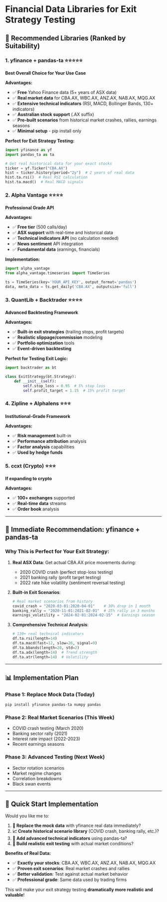 # Financial Data Libraries for Exit Strategy Testing

## 🚀 **Recommended Libraries (Ranked by Suitability)**

### 1. **yfinance + pandas-ta** ⭐⭐⭐⭐⭐
**Best Overall Choice for Your Use Case**

**Advantages:**
- ✅ **Free** Yahoo Finance data (5+ years of ASX data)
- ✅ **Real market data** for CBA.AX, WBC.AX, ANZ.AX, NAB.AX, MQG.AX
- ✅ **Extensive technical indicators** (RSI, MACD, Bollinger Bands, 130+ indicators)
- ✅ **Australian stock support** (.AX suffix)
- ✅ **Pre-built scenarios** from historical market crashes, rallies, earnings seasons
- ✅ **Minimal setup** - pip install only

**Perfect for Exit Strategy Testing:**
```python
import yfinance as yf
import pandas_ta as ta

# Get real historical data for your exact stocks
ticker = yf.Ticker("CBA.AX")
hist = ticker.history(period="2y")  # 2 years of real data
hist.ta.rsi()  # Real RSI calculation
hist.ta.macd()  # Real MACD signals
```

### 2. **Alpha Vantage** ⭐⭐⭐⭐
**Professional Grade API**

**Advantages:**
- ✅ **Free tier** (500 calls/day)
- ✅ **ASX support** with real-time and historical data
- ✅ **Technical indicators API** (no calculation needed)
- ✅ **News sentiment** API integration
- ✅ **Fundamental data** (earnings, financials)

**Implementation:**
```python
import alpha_vantage
from alpha_vantage.timeseries import TimeSeries

ts = TimeSeries(key='YOUR_API_KEY', output_format='pandas')
data, meta_data = ts.get_daily('CBA.AX', outputsize='full')
```

### 3. **QuantLib + Backtrader** ⭐⭐⭐⭐
**Advanced Backtesting Framework**

**Advantages:**
- ✅ **Built-in exit strategies** (trailing stops, profit targets)
- ✅ **Realistic slippage/commission** modeling
- ✅ **Portfolio optimization** tools
- ✅ **Event-driven backtesting**

**Perfect for Testing Exit Logic:**
```python
import backtrader as bt

class ExitStrategy(bt.Strategy):
    def __init__(self):
        self.stop_loss = 0.95  # 5% stop loss
        self.profit_target = 1.15  # 15% profit target
```

### 4. **Zipline + Alphalens** ⭐⭐⭐
**Institutional-Grade Framework**

**Advantages:**
- ✅ **Risk management** built-in
- ✅ **Performance attribution** analysis
- ✅ **Factor analysis** capabilities
- ✅ **Used by hedge funds**

### 5. **ccxt (Crypto)** ⭐⭐⭐
**If expanding to crypto**

**Advantages:**
- ✅ **100+ exchanges** supported
- ✅ **Real-time data** streams
- ✅ **Order book** analysis

---

## 🎯 **Immediate Recommendation: yfinance + pandas-ta**

### **Why This is Perfect for Your Exit Strategy:**

1. **Real ASX Data**: Get actual CBA.AX price movements during:
   - 2020 COVID crash (perfect stop-loss testing)
   - 2021 banking rally (profit target testing)
   - 2022 rate hike volatility (sentiment reversal testing)

2. **Built-in Exit Scenarios**:
   ```python
   # Real market scenarios from history
   covid_crash = "2020-03-01:2020-04-01"    # 30% drop in 1 month
   banking_rally = "2020-11-01:2021-02-01"  # 25% rally in 3 months
   earnings_volatility = "2024-02-01:2024-02-15"  # Earnings season
   ```

3. **Comprehensive Technical Analysis**:
   ```python
   # 130+ real technical indicators
   df.ta.rsi(length=14)
   df.ta.macd(fast=12, slow=26, signal=9)
   df.ta.bbands(length=20, std=2)
   df.ta.adx(length=14)  # Trend strength
   df.ta.atr(length=14)  # Volatility
   ```

---

## 📊 **Implementation Plan**

### Phase 1: Replace Mock Data (Today)
```bash
pip install yfinance pandas-ta numpy pandas
```

### Phase 2: Real Market Scenarios (This Week)
- COVID crash testing (March 2020)
- Banking sector rally (2021)
- Interest rate impact (2022-2023)
- Recent earnings seasons

### Phase 3: Advanced Testing (Next Week)
- Sector rotation scenarios
- Market regime changes
- Correlation breakdowns
- Black swan events

---

## 🚀 **Quick Start Implementation**

Would you like me to:

1. **🔄 Replace the mock data** with yfinance real data immediately?
2. **📈 Create historical scenario library** (COVID crash, banking rally, etc.)?
3. **🧮 Add advanced technical indicators** using pandas-ta?
4. **🎯 Build realistic exit testing** with actual market conditions?

**Benefits of Real Data:**
- ✅ **Exactly your stocks**: CBA.AX, WBC.AX, ANZ.AX, NAB.AX, MQG.AX
- ✅ **Proven exit scenarios**: Real market crashes and rallies
- ✅ **Better validation**: Test against actual market behavior
- ✅ **Professional grade**: Same data used by trading firms

This will make your exit strategy testing **dramatically more realistic and valuable**!
